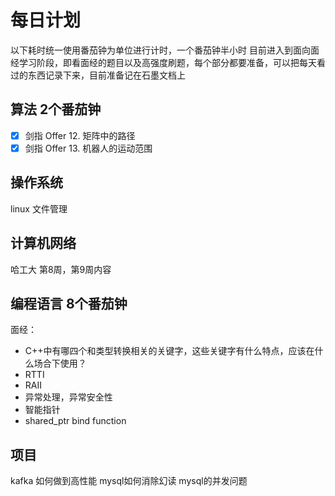 # 每日计划
以下耗时统一使用番茄钟为单位进行计时，一个番茄钟半小时
目前进入到面向面经学习阶段，即看面经的题目以及高强度刷题，每个部分都要准备，可以把每天看过的东西记录下来，目前准备记在石墨文档上
## 算法 2个番茄钟
- [x] 剑指 Offer 12. 矩阵中的路径
- [x] 剑指 Offer 13. 机器人的运动范围

## 操作系统 
linux 文件管理
## 计算机网络 
哈工大 第8周，第9周内容
## 编程语言 8个番茄钟
面经：
- C++中有哪四个和类型转换相关的关键字，这些关键字有什么特点，应该在什么场合下使用？
- RTTI
- RAII
- 异常处理，异常安全性
- 智能指针
- shared_ptr bind function
## 项目 
kafka 如何做到高性能
mysql如何消除幻读
mysql的并发问题